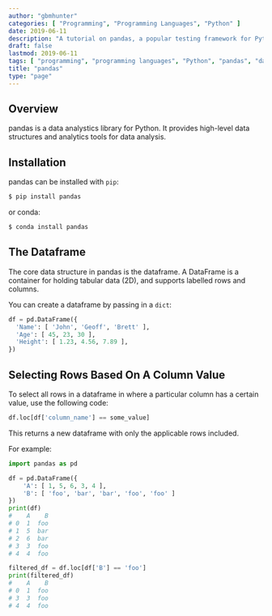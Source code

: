 ```yaml
---
author: "gbmhunter"
categories: [ "Programming", "Programming Languages", "Python" ]
date: 2019-06-11
description: "A tutorial on pandas, a popular testing framework for Python."
draft: false
lastmod: 2019-06-11
tags: [ "programming", "programming languages", "Python", "pandas", "dataframe" ]
title: "pandas"
type: "page"
---
```


## Overview

pandas is a data analystics library for Python. It provides high-level data structures and analytics tools for data analysis.

## Installation

pandas can be installed with `pip`:

```bash
$ pip install pandas
```

or conda:

```bash
$ conda install pandas
```

## The Dataframe

The core data structure in pandas is the dataframe. A DataFrame is a container for holding tabular data (2D), and supports labelled rows and columns.

You can create a dataframe by passing in a `dict`:

```python
df = pd.DataFrame({
  'Name': [ 'John', 'Geoff', 'Brett' ],
  'Age': [ 45, 23, 30 ],
  'Height': [ 1.23, 4.56, 7.89 ],
})
```

## Selecting Rows Based On A Column Value

To select all rows in a dataframe in where a particular column has a certain value, use the following code:

```python
df.loc[df['column_name'] == some_value]
```

This returns a new dataframe with only the applicable rows included.

For example:

```python
import pandas as pd

df = pd.DataFrame({
    'A': [ 1, 5, 6, 3, 4 ],
    'B': [ 'foo', 'bar', 'bar', 'foo', 'foo' ]
})
print(df)
#    A    B
# 0  1  foo
# 1  5  bar
# 2  6  bar
# 3  3  foo
# 4  4  foo

filtered_df = df.loc[df['B'] == 'foo']
print(filtered_df)
#    A    B
# 0  1  foo
# 3  3  foo
# 4  4  foo
```